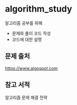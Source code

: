 # algorithm_study
알고리즘 공부를 위해
- 문제와 풀이 코드 작성
- 코드에 대한 설명

## 문제 출처
https://www.algospot.com

## 참고 서적
알고리즘 문제 해결 전략
